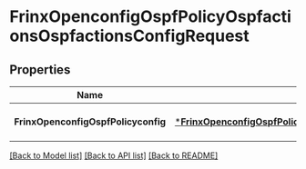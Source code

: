# FrinxOpenconfigOspfPolicyOspfactionsOspfactionsConfigRequest

## Properties
Name | Type | Description | Notes
------------ | ------------- | ------------- | -------------
**FrinxOpenconfigOspfPolicyconfig** | [***FrinxOpenconfigOspfPolicyOspfactionsOspfactionsConfig**](frinx.openconfig.ospf.policy.ospfactions.ospfactions.Config.md) |  | [optional] [default to null]

[[Back to Model list]](../README.md#documentation-for-models) [[Back to API list]](../README.md#documentation-for-api-endpoints) [[Back to README]](../README.md)


